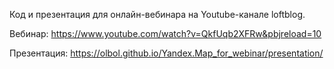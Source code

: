 Код и презентация для онлайн-вебинара на Youtube-канале loftblog.

Вебинар: https://www.youtube.com/watch?v=QkfUqb2XFRw&pbjreload=10

Презентация: https://olbol.github.io/Yandex.Map_for_webinar/presentation/
